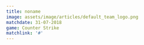 ```yaml
---
title: noname
image: assets/image/articles/default_team_logo.png
matchdate: 31-07-2018
game: Counter Strike
matchlink: '#'
---
```


